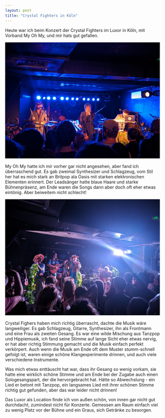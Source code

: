 ```yaml
---
layout: post
title: "Crystal Fighters in Köln"
---
```


Heute war ich beim Konzert der Crystal Fighters im Luxor in Köln, mit Vorband My Oh My, und mir hats gut gefallen.

![My Oh My](/images/2024-10-03-crystal-fighters/my-oh-my.jpg)

My Oh My hatte ich mir vorher gar nicht angesehen, aber fand ich überraschend gut. Es gab zweimal Synthesizer und Schlagzeug, vom Stil her hat es mich stark an Britpop ala Oasis mit starken elektronischen Elementen erinnert. Der Leadsänger hatte blaue Haare und starke Bühnenpräsenz, am Ende waren die Songs dann aber doch oft eher etwas eintönig. Aber beiweitem nicht schlecht!

![Crystal Fighters](/images/2024-10-03-crystal-fighters/crystal-fighters.jpg)

Crystal Fighers haben mich richtig überrascht, dachte die Musik wäre langweiliger. Es gab Schlagzeug, Gitarre, Synthesizer, ihn als Frontmann und eine Frau als zweiten Gesang. Es war eine wilde Mischung aus Tanzpop und Hippiemusik, ich fand seine Stimme auf lange Sicht eher etwas nervig, er hat aber richtig Stimmung gemacht und die Musik einfach perfekt verkörpert. Auch wenn die Musik am Ende oft dem Muster stumm-schnell gefolgt ist, waren einige schöne Klangexperimente drinnen, und auch viele verschiedene Instrumente. 

Was mich etwas enttäuscht hat war, dass ihr Gesang so wenig vorkam, sie hatte eine wirklich schöne Stimme und am Ende bei der Zugabe auch einen Sologesangspart, der die hervorgebracht hat. Hätte so Abwechslung - ein Lied er betont mit Tanzpop, ein langsames Lied mit ihrer schönen Stimme richtig gut gefunden, aber das war leider nicht drinnen!

Das Luxor als Location finde ich von außen schön, von innen gar nicht gut durchdacht, zumindest nicht für Konzerte. Gemessen am Raum einfach viel zu wenig Platz vor der Bühne und ein Graus, sich Getränke zu besorgen.